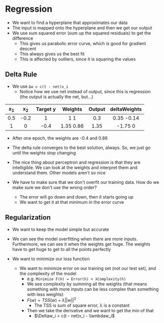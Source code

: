 # Regression

- We want to find a hyperplane that approximates our data
- The input is mapped onto the hyperplane and then we get our output
- We use sum squared error (sum up the squared residuals) to get the difference
    - This gives us parabolic error curve, which is good for gradient descent
    - This always gives us the best fit
    - This is affected by outliers, since it is squaring the values

## Delta Rule

- We use `Δw = c(t - net)x_i`
    - Notice how we use net instead of output, since this is regression (the output is actually the net, but...)


| x<sub>1</sub> | x<sub>2</sub> | Target y |   Weights   | Output | deltaWeights |
| :-----------: | :-----------: | :------: | :---------: | :----: | :----------: |
|      0.5      |     -0.2      |     1    |    1    1   |   0.3  |  0.35 -0.14  |
|       1       |       0       |   -0.4   |  1.35 0.86  |  1.35  |  -1.75  0    |

- After one epoch, the weights are -0.4 and 0.86
- The delta rule converges to the best solution, always. So, we just go until the weights stop changing

- The nice thing about perceptron and regression is that they are intelligible. We can look at the weights and interpret them and understand them. Other models aren't so nice
- We have to make sure that we don't overfit our training data. How do we make sure we don't use the wrong order?
    - The error will go down and down, then it starts going up
    - We want to get it at that minimum in the error curve

## Regularization

- We want to keep the model simple but accurate
- We can see the model overfitting when there are more inputs. Furthermore, we can see it when the weights get huge. The weights have to get huge to get to all the points perfectly

- We want to minimize our loss function
    - We want to minimize error on our training set (not our test set), and the complexity of the model
        - e.g. `Minimize F(h) = Error(h) + λComplexity(h)`
        - We see complexity by summing all the weights (that means something with more inputs can be less complex than something with less weights)
        - $F(w) = TSS(w) + \lambda ||w||^2$
            - The TSS is sum of square error, λ is a constant
        - Then we take the derivative and we want to get the min of that
            - $\Deltaw_i = c(t - net)x_i - \lambdaw_i$
